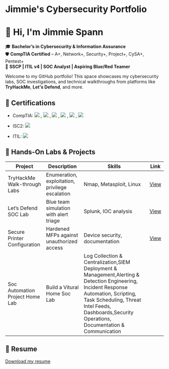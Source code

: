 # Jimmie's Cybersecurity Portfolio

# 👋 Hi, I'm Jimmie Spann

🎓 **Bachelor’s in Cybersecurity & Information Assurance**  
🛡️ **CompTIA Certified** – A+, Network+, Security+, Project+, CySA+, Pentest+  
🔐 **SSCP | ITIL v4 | SOC Analyst | Aspiring Blue/Red Teamer**

Welcome to my GitHub portfolio! This space showcases my cybersecurity labs, SOC investigations, and technical walkthroughs from platforms like **TryHackMe**, **Let's Defend**, and more.


## 🔐 Certifications
- CompTIA: <img src="https://img.shields.io/badge/A%2B-Certified-red?style=for-the-badge&logo=comptia" /> , <img src="https://img.shields.io/badge/Network%2B-Certified-red?style=for-the-badge&logo=comptia" /> , <img src="https://img.shields.io/badge/Security%2B-Certified-red?style=for-the-badge&logo=comptia" /> , <img src="https://img.shields.io/badge/Project%2B-Certified-red?style=for-the-badge&logo=comptia" /> , <img src="https://img.shields.io/badge/CySA%2B-Certified-red?style=for-the-badge&logo=comptia" /> , <img src="https://img.shields.io/badge/PenTest%2B-Certified-red?style=for-the-badge&logo=comptia" />  

- ISC2: <img src="https://img.shields.io/badge/SSCP-Certified-blue?style=for-the-badge&logo=ISC2" />

- ITIL: <img src="https://img.shields.io/badge/ITIL%20Foundation-Certified-purple?style=for-the-badge&logo=itsm" />



## 🧪 Hands-On Labs & Projects
| Project | Description | Skills | Link |
|--------|-------------|--------|------|
| TryHackMe Walk-through Labs | Enumeration, exploitation, privilege escalation | Nmap, Metasploit, Linux | <a href="https://github.com/jspann2025/Tryhackme-Labs/tree/main">View</a> |
| Let’s Defend SOC Lab | Blue team simulation with alert triage | Splunk, IOC analysis | <a href="https://github.com/jspann2025/Let-s-Defend--SOC-Alert-Analysis/tree/main">View</a> |
| Secure Printer Configuration | Hardened MFPs against unauthorized access | Device security, documentation | <a href="https://github.com/jspann2025/Secure-Copier-Configuration-Project/tree/main">View</a>|
| Soc Automation Project Home Lab| Build a Vitural Home Soc Lab|Log Collection & Centralization,SIEM Deployment & Management,Alerting & Detection Engineering, Incident Response Automation, Scripting, Task Scheduling, Threat Intel Feeds, Dashboards,Security Operations, Documentation & Communication |

## 📄 Resume
[Download my resume](./resume/Cybersecurity_Resume.pdf)
